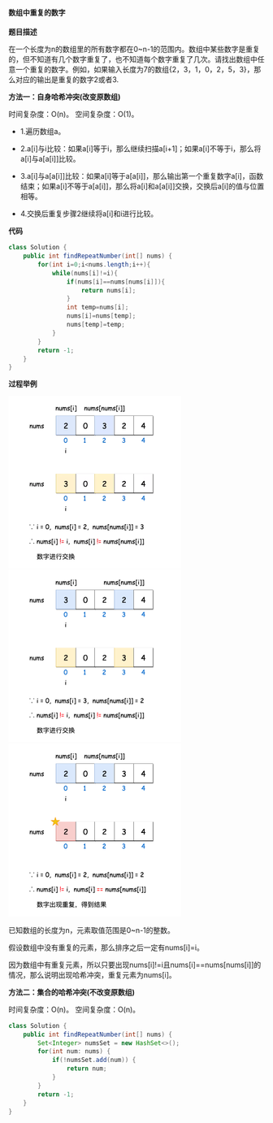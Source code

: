 #### 数组中重复的数字

**题目描述**

在一个长度为n的数组里的所有数字都在0~n-1的范围内。数组中某些数字是重复的，但不知道有几个数字重复了，也不知道每个数字重复了几次。请找出数组中任意一个重复的数字。例如，如果输入长度为7的数组{2，3，1，0，2，5，3}，那么对应的输出是重复的数字2或者3.

**方法一：自身哈希冲突(改变原数组)**

时间复杂度：O(n)。  空间复杂度：O(1)。

+ 1.遍历数组a。

+ 2.a[i]与i比较：如果a[i]等于i，那么继续扫描a[i+1]；如果a[i]不等于i，那么将a[i]与a[a[i]]比较。 

+ 3.a[i]与a[a[i]]比较：如果a[i]等于a[a[i]]，那么输出第一个重复数字a[i]，函数结束；如果a[i]不等于a[a[i]]，那么将a[i]和a[a[i]]交换，交换后a[i]的值与位置相等。  

+ 4.交换后重复步骤2继续将a[i]和i进行比较。  

**代码**

```java
class Solution {
    public int findRepeatNumber(int[] nums) {
        for(int i=0;i<nums.length;i++){
            while(nums[i]!=i){
                if(nums[i]==nums[nums[i]]){
                    return nums[i];
                }
                int temp=nums[i];
                nums[i]=nums[temp];
                nums[temp]=temp;
            }
        }
        return -1;
    }
}
```

**过程举例**

<img src="pic/3-1.png" alt="img" style="zoom:50%;" />

<img src="pic/3-2.png" alt="img" style="zoom:50%;" />

<img src="pic/3-3.png" alt="img" style="zoom:50%;" />

已知数组的长度为n，元素取值范围是0~n-1的整数。

假设数组中没有重复的元素，那么排序之后一定有nums[i]=i。

因为数组中有重复元素，所以只要出现nums[i]!=i且nums[i]==nums[nums[i]]的情况，那么说明出现哈希冲突，重复元素为nums[i]。

**方法二：集合的哈希冲突(不改变原数组)**

时间复杂度：O(n)。  空间复杂度：O(n)。

```java
class Solution {
    public int findRepeatNumber(int[] nums) {
        Set<Integer> numsSet = new HashSet<>();
        for(int num: nums) {
            if(!numsSet.add(num)) {
                return num;
            }
        }
        return -1;
    }
}
```

